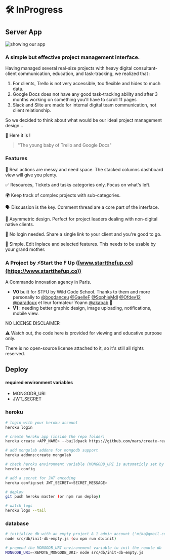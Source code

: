 # 🛠 InProgress

## Server App

![showing our app](https://i.imgur.com/B1zbJFs.png)

### A simple but effective project management interface.

Having managed several real-size projects with heavy digital consultant-client communication, education, and task-tracking, we realized that :

1. For clients, Trello is not very accessible, too flexible and hides to much data.
2. Google Docs does not have any good task-tracking ability and after 3 months working on something you'll have to scroll 11 pages
3. Slack and Slite are made for internal digital team communication, not client relationship.

So we decided to think about what would be our ideal project management design...

🎉 Here it is !

> "The young baby of Trello and Google Docs"


### Features

  🥞 Real actions are messy and need space. The stacked columns dashboard view will give you plenty.

  ✅ Resources, Tickets and tasks categories only. Focus on what's left.

  🌍 Keep track of complex projects with sub-categories.

  🗣 Discussion is the key. Comment thread are a core part of the interface.

  🚀 Asymmetric design. Perfect for project leaders dealing with non-digital native clients.

  👊 No login needed. Share a single link to your client and you're good to go.

  🍏 Simple. Edit Inplace and selected features. This needs to be usable by your grand mother.



### A Project by ⚡️Start the F Up ([www.startthefup.co](https://www.startthefup.co)) 
A Commando innovation agency in Paris.


* **V0** built for STFU by Wild Code School. Thanks to them and more personally to [@bogdanceu](https://github.com/bogdanceu) [@GaelleF](https://github.com/GaelleF) [@SophieMdl](https://github.com/SophieMdl) [@Ofdev12](https://github.com/Ofdev12) [@paradoux](https://github.com/paradoux) et leur formateur Yoann [@akabab](https://github.com/akabab) 🙌
* **V1** : needing better graphic design, image uploading, notifications, mobile view.



NO LICENSE DISCLAIMER

⚠️ Watch out, the code here is provided for viewing and educative purpose only. 

There is no open-source license attached to it, so it's still all rights reserved.


## Deploy

#### required environment variables
- MONGODB_URI
- JWT_SECRET

### heroku

```bash
# login with your heroku account
heroku login

# create heroku app (inside the repo folder)
heroku create <APP_NAME> --buildpack https://github.com/mars/create-react-app-buildpack.git

# add mongolab addons for mongodb support
heroku addons:create mongolab

# check heroku environment variable (MONGODB_URI is automaticly set by the mongolab addon)
heroku config

# add a secret for JWT encoding
heroku config:set JWT_SECRET=<SECRET_MESSAGE>

# deploy
git push heroku master (or npm run deploy)

# watch logs
heroku logs --tail
```

### database

```bash
# initialize db with an empty project & 1 admin account ('mika@gmail.com':test)
node src/db/init-db-empty.js (ou npm run db:init)

# prepend the MONGODB_URI environement variable to init the remote db
MONGODB_URI=<REMOTE_MONGODB_URI> node src/db/init-db-empty.js
```
